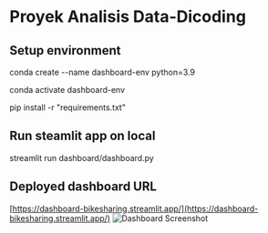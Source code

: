 # Proyek Analisis Data-Dicoding
## Setup environment
conda create --name dashboard-env python=3.9

conda activate dashboard-env

pip install -r "requirements.txt"



## Run steamlit app on local
streamlit run dashboard/dashboard.py



## Deployed dashboard URL
[https://dashboard-bikesharing.streamlit.app/](https://dashboard-bikesharing.streamlit.app/)
![Dashboard Screenshot](https://i.postimg.cc/wMC1mZ0D/Screenshot-619.png)
